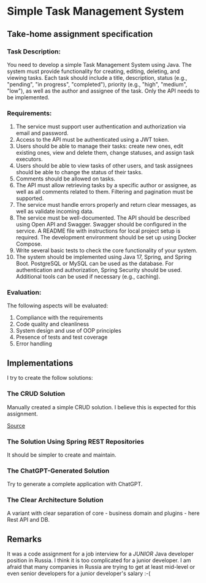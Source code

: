 # Simple Task Management System

## Take-home assignment specification

### Task Description:

You need to develop a simple Task Management System using Java. The system must provide functionality for creating, editing, deleting, and viewing tasks. Each
task should include a title, description, status (e.g., "pending", "in progress", "completed"), priority (e.g., "high", "medium", "low"), as well as the author
and assignee of the task. Only the API needs to be implemented.

### Requirements:

1. The service must support user authentication and authorization via email and password.
2. Access to the API must be authenticated using a JWT token.
3. Users should be able to manage their tasks: create new ones, edit existing ones, view and delete them, change statuses, and assign task executors.
4. Users should be able to view tasks of other users, and task assignees should be able to change the status of their tasks.
5. Comments should be allowed on tasks.
6. The API must allow retrieving tasks by a specific author or assignee, as well as all comments related to them. Filtering and pagination must be supported.
7. The service must handle errors properly and return clear messages, as well as validate incoming data.
8. The service must be well-documented. The API should be described using Open API and Swagger. Swagger should be configured in the service. A README file with
   instructions for local project setup is required. The development environment should be set up using Docker Compose.
9. Write several basic tests to check the core functionality of your system.
10. The system should be implemented using Java 17, Spring, and Spring Boot. PostgreSQL or MySQL can be used as the database. For authentication and
    authorization, Spring Security should be used. Additional tools can be used if necessary (e.g., caching).

### Evaluation:

The following aspects will be evaluated:

1. Compliance with the requirements
2. Code quality and cleanliness
3. System design and use of OOP principles
4. Presence of tests and test coverage
5. Error handling 

## Implementations

I try to create the follow solutions:

### The CRUD Solution

Manually created a simple CRUD solution. I believe this is expected for this assignment.

[Source](SimpleCrudSolution/README.md)

### The Solution Using Spring REST Repositories

It should be simpler to create and maintain.

### The ChatGPT-Generated Solution

Try to generate a complete application with ChatGPT.

### The Clear Architecture Solution

A variant with clear separation of core - business domain and plugins - here Rest API and DB.

## Remarks

It was a code assignment for a job interview for a _JUNIOR_ Java developer position in Russia. I think it is too complicated for a junior developer. 
I am afraid that many companies in Russia are trying to get at least mid-level or even senior developers for a junior developer's salary :-(


